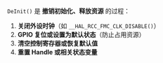 `DeInit()` 是 **撤销初始化、释放资源** 的过程：

1. **关闭外设时钟**（如 `__HAL_RCC_FMC_CLK_DISABLE()`）  
2. **GPIO 复位或设置为默认状态**（防止占用资源）  
3. **清空控制寄存器或恢复默认值**  
4. **重置 Handle 或相关状态变量**